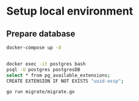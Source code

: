 # Setup local environment


## Prepare database

```sh
docker-compose up -d


docker exec -it postgres bash
psql -U postgres postgresDB
select * from pg_available_extensions;
CREATE EXTENSION IF NOT EXISTS "uuid-ossp";

go run migrate/migrate.go
```
